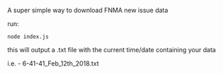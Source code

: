 A super simple way to download FNMA new issue data

run: 
```
node index.js
```

this will output a .txt file with the current time/date containing your data

i.e. - 6-41-41_Feb_12th_2018.txt
